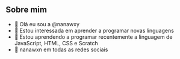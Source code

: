 ## Sobre mim


- 👋 Olá eu sou a @nanawxy
- 👀 Estou interessada em aprender a programar novas linguagens
- 🌱 Estou aprendendo a programar recentemente a linguagem de JavaScript, HTML, CSS e Scratch
- 💞️ nanawxn em todas as redes sociais 
